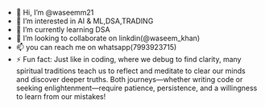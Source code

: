 - 👋 Hi, I’m @waseemm21
- 👀 I’m interested in AI & ML,DSA,TRADING
- 🌱 I’m currently learning DSA 
- 💞️ I’m looking to collaborate on linkdin(@waseem_khan)
- 📫 you can reach me on whatsapp(7993923715)
- ⚡ Fun fact: Just like in coding, where we debug to find clarity, many spiritual traditions teach us to reflect and meditate to clear our minds and discover deeper truths. Both journeys—whether writing code or seeking enlightenment—require patience, persistence, and a willingness to learn from our mistakes!

<!---
waseemm21/waseemm21 is a ✨ special ✨ repository because its `README.md` (this file) appears on your GitHub profile.
You can click the Preview link to take a look at your changes.
--->
